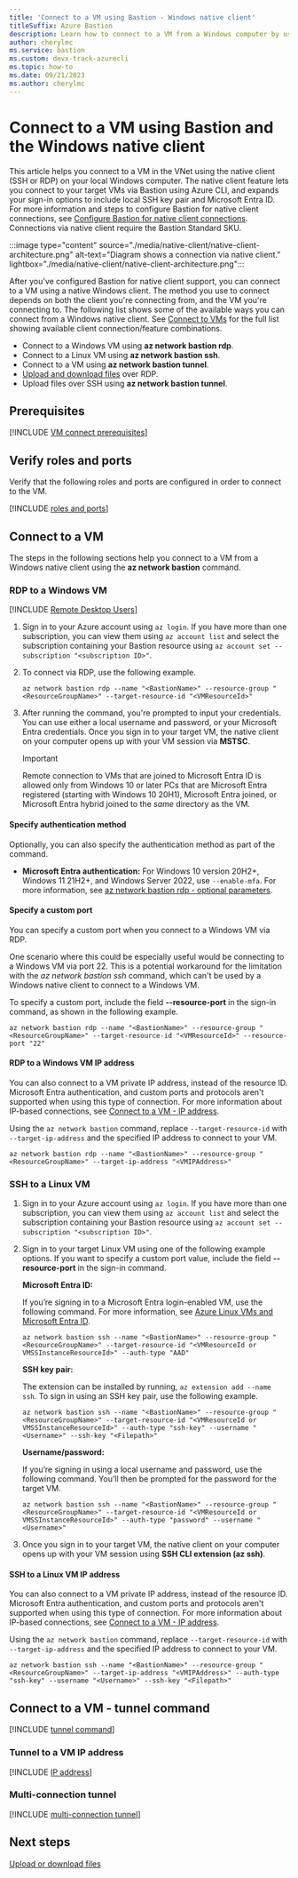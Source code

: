 ```yaml
---
title: 'Connect to a VM using Bastion - Windows native client'
titleSuffix: Azure Bastion
description: Learn how to connect to a VM from a Windows computer by using Bastion and a native client.
author: cherylmc
ms.service: bastion
ms.custom: devx-track-azurecli
ms.topic: how-to
ms.date: 09/21/2023
ms.author: cherylmc
---
```


# Connect to a VM using Bastion and the Windows native client

This article helps you connect to a VM in the VNet using the native client (SSH or RDP) on your local Windows computer. The native client feature lets you connect to your target VMs via Bastion using Azure CLI, and expands your sign-in options to include local SSH key pair and Microsoft Entra ID. For more information and steps to configure Bastion for native client connections, see [Configure Bastion for native client connections](native-client.md). Connections via native client require the Bastion Standard SKU.

:::image type="content" source="./media/native-client/native-client-architecture.png" alt-text="Diagram shows a connection via native client." lightbox="./media/native-client/native-client-architecture.png":::

After you've configured Bastion for native client support, you can connect to a VM using a native Windows client. The method you use to connect depends on both the client you're connecting from, and the VM you're connecting to. The following list shows some of the available ways you can connect from a Windows native client. See [Connect to VMs](native-client.md#connect) for the full list showing available client connection/feature combinations.

* Connect to a Windows VM using **az network bastion rdp**.
* Connect to a Linux VM using **az network bastion ssh**.
* Connect to a VM using **az network bastion tunnel**.
* [Upload and download files](vm-upload-download-native.md#rdp) over RDP.
* Upload files over SSH using **az network bastion tunnel**.

## <a name="prereq"></a>Prerequisites

[!INCLUDE [VM connect prerequisites](../../includes/bastion-native-pre-vm-connect.md)]

## <a name="verify"></a>Verify roles and ports

Verify that the following roles and ports are configured in order to connect to the VM.

[!INCLUDE [roles and ports](../../includes/bastion-native-roles-ports.md)]

## Connect to a VM

The steps in the following sections help you connect to a VM from a Windows native client using the **az network bastion** command.

### <a name="connect-windows"></a>RDP to a Windows VM

[!INCLUDE [Remote Desktop Users](../../includes/bastion-remote-desktop-users.md)]

1. Sign in to your Azure account using `az login`. If you have more than one subscription, you can view them using `az account list` and select the subscription containing your Bastion resource using `az account set --subscription "<subscription ID>"`.

1. To connect via RDP, use the following example.

   ```azurecli
   az network bastion rdp --name "<BastionName>" --resource-group "<ResourceGroupName>" --target-resource-id "<VMResourceId>"
   ```

1. After running the command, you're prompted to input your credentials. You can use either a local username and password, or your Microsoft Entra credentials. Once you sign in to your target VM, the native client on your computer opens up with your VM session via **MSTSC**.

   > [!IMPORTANT]
   > Remote connection to VMs that are joined to Microsoft Entra ID is allowed only from Windows 10 or later PCs that are Microsoft Entra registered (starting with Windows 10 20H1), Microsoft Entra joined, or Microsoft Entra hybrid joined to the *same* directory as the VM.

#### Specify authentication method

Optionally, you can also specify the authentication method as part of the command.

* **Microsoft Entra authentication:** For Windows 10 version 20H2+, Windows 11 21H2+, and Windows Server 2022, use `--enable-mfa`. For more information, see [az network bastion rdp - optional parameters](/cli/azure/network/bastion?#az-network-bastion-rdp(bastion)-optional-parameters).

#### Specify a custom port

You can specify a custom port when you connect to a Windows VM via RDP.

One scenario where this could be especially useful would be connecting to a Windows VM via port 22. This is a potential workaround for the limitation with the *az network bastion ssh* command, which can't be used by a Windows native client to connect to a Windows VM.

To specify a custom port, include the field **--resource-port** in the sign-in command, as shown in the following example.

```azurecli
az network bastion rdp --name "<BastionName>" --resource-group "<ResourceGroupName>" --target-resource-id "<VMResourceId>" --resource-port "22"
```

#### RDP to a Windows VM IP address

You can also connect to a VM private IP address, instead of the resource ID. Microsoft Entra authentication, and custom ports and protocols aren't supported when using this type of connection. For more information about IP-based connections, see [Connect to a VM - IP address](connect-ip-address.md).

Using the `az network bastion` command, replace `--target-resource-id` with `--target-ip-address` and the specified IP address to connect to your VM.

```azurecli
az network bastion rdp --name "<BastionName>" --resource-group "<ResourceGroupName>" --target-ip-address "<VMIPAddress>"
```

### <a name="connect-linux"></a>SSH to a Linux VM

1. Sign in to your Azure account using `az login`. If you have more than one subscription, you can view them using `az account list` and select the subscription containing your Bastion resource using `az account set --subscription "<subscription ID>"`.

1. Sign in to your target Linux VM using one of the following example options. If you want to specify a custom port value, include the field **--resource-port** in the sign-in command.

   **Microsoft Entra ID:**

   If you’re signing in to a Microsoft Entra login-enabled VM, use the following command. For more information, see [Azure Linux VMs and Microsoft Entra ID](../active-directory/devices/howto-vm-sign-in-azure-ad-linux.md).

     ```azurecli
     az network bastion ssh --name "<BastionName>" --resource-group "<ResourceGroupName>" --target-resource-id "<VMResourceId or VMSSInstanceResourceId>" --auth-type "AAD"
     ```

   **SSH key pair:**

   The extension can be installed by running, ```az extension add --name ssh```. To sign in using an SSH key pair, use the following example.

     ```azurecli
     az network bastion ssh --name "<BastionName>" --resource-group "<ResourceGroupName>" --target-resource-id "<VMResourceId or VMSSInstanceResourceId>" --auth-type "ssh-key" --username "<Username>" --ssh-key "<Filepath>"
     ```

   **Username/password:**

   If you’re signing in using a local username and password, use the following command. You’ll then be prompted for the password for the target VM.

      ```azurecli
      az network bastion ssh --name "<BastionName>" --resource-group "<ResourceGroupName>" --target-resource-id "<VMResourceId or VMSSInstanceResourceId>" --auth-type "password" --username "<Username>"
      ```

1. Once you sign in to your target VM, the native client on your computer opens up with your VM session using **SSH CLI extension (az ssh)**.

#### SSH to a Linux VM IP address

You can also connect to a VM private IP address, instead of the resource ID. Microsoft Entra authentication, and custom ports and protocols aren't supported when using this type of connection. For more information about IP-based connections, see [Connect to a VM - IP address](connect-ip-address.md).

Using the `az network bastion` command, replace `--target-resource-id` with `--target-ip-address` and the specified IP address to connect to your VM.

```azurecli
az network bastion ssh --name "<BastionName>" --resource-group "<ResourceGroupName>" --target-ip-address "<VMIPAddress>" --auth-type "ssh-key" --username "<Username>" --ssh-key "<Filepath>"
```

## Connect to a VM - tunnel command

[!INCLUDE [tunnel command](../../includes/bastion-native-connect-tunnel.md)]

### <a name="tunnel-IP"></a>Tunnel to a VM IP address

[!INCLUDE [IP address](../../includes/bastion-native-ip-address.md)]

### Multi-connection tunnel

[!INCLUDE [multi-connection tunnel](../../includes/bastion-native-connect-multi-tunnel.md)]

## Next steps

[Upload or download files](vm-upload-download-native.md)
